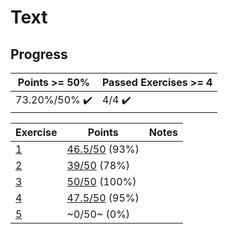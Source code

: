 # Text

## Progress

[//]: # (Progress Course Example 01 begin)

| Points >= 50% | Passed Exercises >= 4 |
| --- | --- |
| 73.20%/50% :heavy_check_mark: | 4/4 :heavy_check_mark: |

| Exercise | Points | Notes |
| --- | --- | --- |
| [1](ex01) | [46.5/50](ex01/feedback.pdf) (93%) |  |
| [2](ex02) | [39/50](ex02/feedback.pdf) (78%) |  |
| [3](ex03) | [50/50](ex03/feedback.pdf) (100%) |  |
| [4](ex04) | [47.5/50](ex04/feedback.pdf) (95%) |  |
| [5](ex05) | ~0/50~ (0%) |  |

[//]: # (Progress Course Example 01 end)
